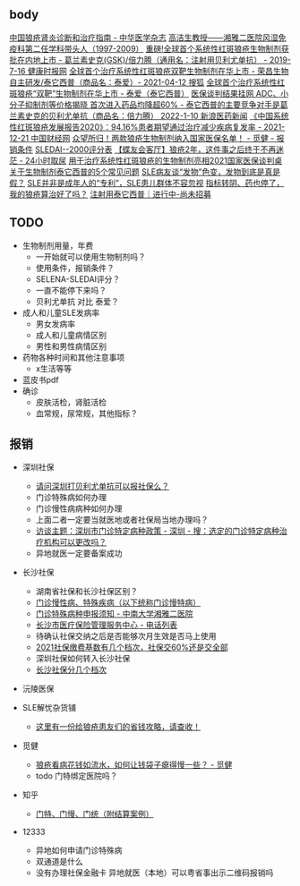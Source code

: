 ## body
[中国狼疮肾炎诊断和治疗指南 - 中华医学杂志](http://rs.yiigle.com/CN112137201944/1171407.htm)
[高洁生教授——湘雅二医院风湿免疫科第二任学科带头人（1997-2009）](https://www.xyeyy.com/5/38/62/177/content_29994.html)
[重磅!全球首个系统性红斑狼疮生物制剂获批在内地上市 - 葛兰素史克(GSK)/倍力腾（通用名：注射用贝利尤单抗） - 2019-7-16 健康时报网](http://www.jksb.com.cn/html/2019/newdrug_0716/138320.html)
[全球首个治疗系统性红斑狼疮双靶生物制剂在华上市 - 荣昌生物自主研发/泰它西普（商品名：泰爱）- 2021-04-12 搜狐](https://www.sohu.com/a/460271779_114988)
[全球首个治疗系统性红斑狼疮“双靶”生物制剂在华上市 - 泰爱（泰它西普）](http://www.stdaily.com/index/kejixinwen/2021-04/11/content_1110904.shtml)
[医保谈判结果挂网 ADC、小分子抑制剂等价格揭晓 首次进入药品均降超60% - 泰它西普的主要竞争对手是葛兰素史克的贝利尤单抗（商品名：倍力腾） 2022-1-10 新浪医药新闻](https://med.sina.com/article_detail_103_2_111205.html)
[《中国系统性红斑狼疮发展报告2020》：94.16%患者期望通过治疗减少疾病复发率 - 2021-12-21 中国财经网](http://finance.china.com.cn/industry/medicine/20211221/5713226.shtml)
[众望所归！两款狼疮生物制剂纳入国家医保名单！ - 觅健 - 报销条件](www.baidu.com)
[SLEDAI--2000评分表](https://www.wjx.cn/vj/wks2UTr.aspx)
[【蝶友会客厅】狼疮2年，这件事之后终于不再迷茫 - 24小时取尿](https://zhuanlan.zhihu.com/p/432601432)
[用于治疗系统性红斑狼疮的生物制剂亮相2021国家医保谈判桌](https://zhuanlan.zhihu.com/p/432597131)
[关于生物制剂泰它西普的5个常见问题](https://zhuanlan.zhihu.com/p/370480180)
[SLE病友谈“发物”色变，发物到底是真是假？](https://zhuanlan.zhihu.com/p/390385306)
[SLE并非是成年人的“专利”，SLE患儿群体不容忽视](https://www.zhihu.com/people/slejieyou-2020/posts?page=9)
[指标转阴、药也停了，我的狼疮算治好了吗？](https://zhuanlan.zhihu.com/p/486346672)
[注射用泰它西普｜进行中-尚未招募](https://www.yscro.com/cde/916e4feb871b78f8d30310ddd45d3e65.html)
## TODO 
* 生物制剂用量，年费
  * 一开始就可以使用生物制剂吗？
  * 使用条件，报销条件？
  * SELENA-SLEDAI评分？
  * 一直不能停下来吗？
  * 贝利尤单抗 对比 泰爱？
* 成人和儿童SLE发病率
  * 男女发病率
  * 成人和儿童病情区别
  * 男性和男性病情区别
* 药物各种时间和其他注意事项
  * x生活等等 
* 蓝皮书pdf
* 确诊
  * 皮肤活检，肾脏活检
  * 血常规，尿常规，其他指标？

## 报销
* 深圳社保
  * [请问深圳打贝利尤单抗可以报社保么？](http://www.mijian360.com/group/xtxhblc/332048.html)
  * 门诊特殊病如何办理
  * 门诊慢性病病种如何办理
  * 上面二者一定要当就医地或者社保局当地办理吗？
  * [访谈主题：​深圳市门诊特定病种政策 - 深圳 - 搜：选定的门诊特定病种治疗机构可以更改吗？](http://hsa.sz.gov.cn/hdjl/zxft/fthg/content/post_8662509.html)
  * 异地就医一定要备案成功
* 长沙社保
  * 湖南省社保和长沙社保区别？
  * [门诊慢性病、特殊疾病（以下统称门诊慢特病）](https://www.waizi.org.cn/policy/129958.html)
  * [门诊特殊病种申报须知 - 中南大学湘雅二医院](https://www.xyeyy.com/5/40/118/524/content_55688.html)
  * [长沙市医疗保险管理服务中心 - 电话列表](http://www.12333sbt.com/hunan/changsha/yibao.html)
  * 待确认社保交纳之后是否能够次月生效是否马上使用
  * [2021社保缴费基数有几个档次，社保交60%还是交全部](http://www.huaitu.cn/news/51375.html)
  * 深圳社保如何转入长沙社保
  * [长沙社保分几个档次](https://m.110ask.com/wenda/11851282610565977165.html)
* 沅陵医保
* SLE解忧杂货铺
  * [这里有一份给狼疮患友们的省钱攻略，请查收！](https://zhuanlan.zhihu.com/p/463989889)
* 觅健
  * [狼疮看病花钱如流水，如何让钱袋子瘪得慢一些？ - 觅健](http://m.mijian360.com/news/17090.html)
  * todo 门特绑定医院吗？
* 知乎
  * [门特、门慢、门统（附结算案例）](https://zhuanlan.zhihu.com/p/129900643)  

* 12333
  * 异地如何申请门诊特殊病
  * 双通道是什么 
  * 没有办理社保金融卡 异地就医（本地）可以粤省事出示二维码报销吗